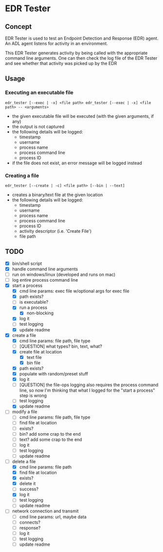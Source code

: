 # EDR Tester

## Concept

EDR Tester is used to test an Endpoint Detection and Response (EDR) agent.  An ADL agent listens for activity in an environment.

This EDR Tester generates activity by being called with the appropriate command line arguments.  One can then check the log file of the EDR Tester and see whether that activity was picked up by the EDR

## Usage

### Executing an executable file

`
edr_tester [--exec | -x] <file path>
edr_tester [--exec | -x] <file path> -- <arguments>
`

- the given executable file will be executed (with the given arguments, if any)
- the output is not captured
- the following details will be logged:
    - timestamp
    - username
    - process name
    - process command line
    - process ID
- if the file does not exist, an error message will be logged instead

### Creating a file

`edr_tester [--create | -c] <file path> [--bin | --text]`

- creates a binary/text file at the given location
- the following details will be logged:
    - timestamp
    - username
    - process name
    - process command line
    - process ID
    - activity descriptor (i.e. 'Create File')
    - file path

## TODO

- [x] bin/shell script
- [x] handle command line arguments
- [ ] run on windows/linux (developed and runs on mac)
- [ ] log entire process command line
- [x] start a process
    - [x] cmd line params: exec file w/optional args for exec file
    - [x] path exists?
    - [ ] is executable?
    - [x] run a process
        - [x] non-blocking
    - [x] log it
    - [ ] test logging
    - [x] update readme
- [x] create a file
    - [x] cmd line params: file path, file type
    - [ ] [QUESTION] what types? bin, text, what?
    - [x] create file at location
        - [x] text file
        - [x] bin file
    - [x] path exists?
    - [x] populate with random/preset stuff
    - [x] log it
    - [ ] [QUESTION] the file-ops logging also requires the process command line, so now I'm thinking that what I logged for the "start a process" step is wrong
    - [ ] test logging
    - [x] update readme
- [ ] modify a file
    - [ ] cmd line params: file path, file type
    - [ ] find file at location
    - [ ] exists?
    - [ ] bin? add some crap to the end
    - [ ] text? add some crap to the end
    - [ ] log it
    - [ ] test logging
    - [ ] update readme
- [ ] delete a file
    - [x] cmd line params: file path
    - [x] find file at location
    - [x] exists?
    - [x] delete it
    - [ ] success?
    - [x] log it
    - [ ] test logging
    - [ ] update readme
- [ ] network connection and transmit
    - [ ] cmd line params: url, maybe data
    - [ ] connects?
    - [ ] response?
    - [ ] log it
    - [ ] test logging
    - [ ] update readme
